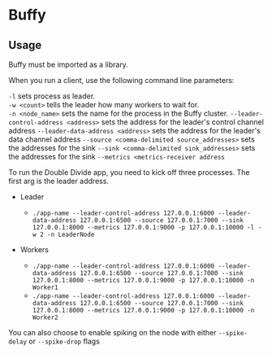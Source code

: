 # Buffy

## Usage

Buffy must be imported as a library.

When you run a client, use the following command line parameters:

```-l``` sets process as leader.  
```-w <count>``` tells the leader how many workers to wait for.  
```-n <node_name>``` sets the name for the process in the Buffy cluster.
```--leader-control-address <address>``` sets the address for the leader's control channel address
```--leader-data-address <address>``` sets the address for the leader's data channel address
```--source <comma-delimited source_addresses>``` sets the addresses for the sink
```--sink <comma-delimited sink_addresses>``` sets the addresses for the sink
```--metrics <metrics-receiver address```

To run the Double Divide app, you need to kick off three processes.  The first arg is
the leader address.

* Leader
  * ```./app-name --leader-control-address 127.0.0.1:6000 --leader-data-address 127.0.0.1:6500 --source 127.0.0.1:7000 --sink 127.0.0.1:8000 --metrics 127.0.0.1:9000 -p 127.0.0.1:10000 -l -w 2 -n LeaderNode```

* Workers  
  * ```./app-name --leader-control-address 127.0.0.1:6000 --leader-data-address 127.0.0.1:6500 --source 127.0.0.1:7000 --sink 127.0.0.1:8000 --metrics 127.0.0.1:9000 -p 127.0.0.1:10000 -n Worker1```
  * ```./app-name --leader-control-address 127.0.0.1:6000 --leader-data-address 127.0.0.1:6500 --source 127.0.0.1:7000 --sink 127.0.0.1:8000 --metrics 127.0.0.1:9000 -p 127.0.0.1:10000 -n Worker2```

You can also choose to enable spiking on the node with either ```--spike-delay``` or ```--spike-drop``` flags
